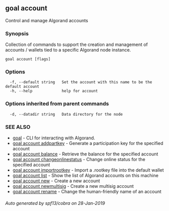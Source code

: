 ## goal account

Control and manage Algorand accounts

### Synopsis

Collection of commands to support the creation and management of accounts / wallets tied to a specific Algorand node instance.

```
goal account [flags]
```

### Options

```
  -f, --default string   Set the account with this name to be the default account
  -h, --help             help for account
```

### Options inherited from parent commands

```
  -d, --datadir string   Data directory for the node
```

### SEE ALSO

* [goal](goal.md)	 - CLI for interacting with Algorand.
* [goal account addpartkey](goal_account_addpartkey.md)	 - Generate a participation key for the specified account
* [goal account balance](goal_account_balance.md)	 - Retrieve the balance for the specified account
* [goal account changeonlinestatus](goal_account_changeonlinestatus.md)	 - Change online status for the specified account
* [goal account importrootkey](goal_account_importrootkey.md)	 - Import a .rootkey file into the default wallet
* [goal account list](goal_account_list.md)	 - Show the list of Algorand accounts on this machine
* [goal account new](goal_account_new.md)	 - Create a new account
* [goal account newmultisig](goal_account_newmultisig.md)	 - Create a new multisig account
* [goal account rename](goal_account_rename.md)	 - Change the human-friendly name of an account

###### Auto generated by spf13/cobra on 28-Jan-2019
